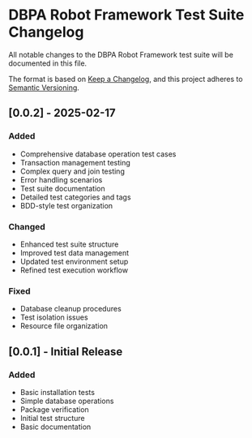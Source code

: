 # DBPA Robot Framework Test Suite Changelog

All notable changes to the DBPA Robot Framework test suite will be documented in this file.

The format is based on [Keep a Changelog](https://keepachangelog.com/en/1.0.0/),
and this project adheres to [Semantic Versioning](https://semver.org/spec/v2.0.0.html).

## [0.0.2] - 2025-02-17

### Added
- Comprehensive database operation test cases
- Transaction management testing
- Complex query and join testing
- Error handling scenarios
- Test suite documentation
- Detailed test categories and tags
- BDD-style test organization

### Changed
- Enhanced test suite structure
- Improved test data management
- Updated test environment setup
- Refined test execution workflow

### Fixed
- Database cleanup procedures
- Test isolation issues
- Resource file organization

## [0.0.1] - Initial Release

### Added
- Basic installation tests
- Simple database operations
- Package verification
- Initial test structure
- Basic documentation
